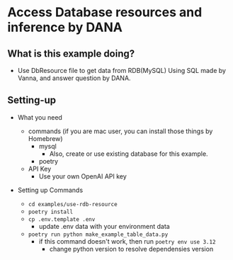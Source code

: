 # Access Database resources and inference by DANA

## What is this example doing?

- Use DbResource file to get data from RDB(MySQL) Using SQL made by Vanna, and answer question by DANA.

## Setting-up

- What you need
  - commands (if you are mac user, you can install those things by Homebrew)
    - mysql
      - Also, create or use existing database for this example.
    - poetry
  - API Key
    - Use your own OpenAI API key

- Setting up Commands
  - `cd examples/use-rdb-resource`
  - `poetry install`
  - `cp .env.template .env`
    - update .env data with your environment data
  - `poetry run python make_example_table_data.py`
    - if this command doesn't work, then run `poetry env use 3.12`
      - change python version to resolve dependensies version
